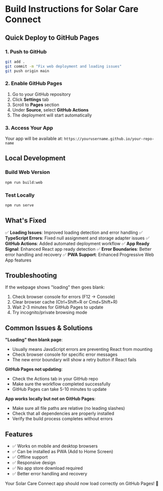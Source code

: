 # Build Instructions for Solar Care Connect

## Quick Deploy to GitHub Pages

### 1. Push to GitHub
```bash
git add .
git commit -m "Fix web deployment and loading issues"
git push origin main
```

### 2. Enable GitHub Pages
1. Go to your GitHub repository
2. Click **Settings** tab
3. Scroll to **Pages** section
4. Under **Source**, select **GitHub Actions**
5. The deployment will start automatically

### 3. Access Your App
Your app will be available at: `https://yourusername.github.io/your-repo-name`

## Local Development

### Build Web Version
```bash
npm run build:web
```

### Test Locally
```bash
npm run serve
```

## What's Fixed

✅ **Loading Issues**: Improved loading detection and error handling
✅ **TypeScript Errors**: Fixed null assignment and storage adapter issues
✅ **GitHub Actions**: Added automated deployment workflow
✅ **App Ready Signal**: Enhanced React app ready detection
✅ **Error Boundaries**: Better error handling and recovery
✅ **PWA Support**: Enhanced Progressive Web App features

## Troubleshooting

If the webpage shows "loading" then goes blank:
1. Check browser console for errors (F12 → Console)
2. Clear browser cache (Ctrl+Shift+R or Cmd+Shift+R)
3. Wait 2-3 minutes for GitHub Pages to update
4. Try incognito/private browsing mode

## Common Issues & Solutions

**"Loading" then blank page**:
- Usually means JavaScript errors are preventing React from mounting
- Check browser console for specific error messages
- The new error boundary will show a retry button if React fails

**GitHub Pages not updating**:
- Check the Actions tab in your GitHub repo
- Make sure the workflow completed successfully
- GitHub Pages can take 5-10 minutes to update

**App works locally but not on GitHub Pages**:
- Make sure all file paths are relative (no leading slashes)
- Check that all dependencies are properly installed
- Verify the build process completes without errors

## Features

- ✅ Works on mobile and desktop browsers
- ✅ Can be installed as PWA (Add to Home Screen)
- ✅ Offline support
- ✅ Responsive design
- ✅ No app store download required
- ✅ Better error handling and recovery

Your Solar Care Connect app should now load correctly on GitHub Pages! 🚀